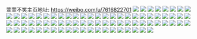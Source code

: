 萱萱不笑主页地址: https://weibo.com/u/7616822701 
![](https://wx4.sinaimg.cn/mw2000/008jtpx3ly1h8w7v0otcjj30u01igq9z.jpg) 
![](https://wx4.sinaimg.cn/mw2000/008jtpx3ly1h8stxq4nrfj32c0340npd.jpg) 
![](https://wx4.sinaimg.cn/mw2000/008jtpx3ly1h8stxz76ajj30jg0jg3zw.jpg) 
![](https://wx4.sinaimg.cn/mw2000/008jtpx3ly1h8op5oswj8j30qs0vdq9a.jpg) 
![](https://wx4.sinaimg.cn/mw2000/008jtpx3ly1h8o64b481mj30ew0b6gm7.jpg) 
![](https://wx4.sinaimg.cn/mw2000/008jtpx3ly1h8mdk9g8x4j31sc2dsx6p.jpg) 
![](https://wx4.sinaimg.cn/mw2000/008jtpx3ly1h8henfp9tfj31hc0u07fu.jpg) 
![](https://wx4.sinaimg.cn/mw2000/008jtpx3ly1h8hemq54euj30zo0xgaf4.jpg) 
![](https://wx4.sinaimg.cn/mw2000/008jtpx3ly1h8dmn20lvfj30kb0l140u.jpg) 
![](https://wx4.sinaimg.cn/mw2000/008jtpx3ly1h881vlbtodj32c0340x6p.jpg) 
![](https://wx4.sinaimg.cn/mw2000/008jtpx3ly1h881u599gcj33402c0x6p.jpg) 
![](https://wx4.sinaimg.cn/mw2000/008jtpx3ly1h881uhbibmj33402c0x6p.jpg) 
![](https://wx4.sinaimg.cn/mw2000/008jtpx3ly1h81231ns1oj32c02c0npd.jpg) 
![](https://wx4.sinaimg.cn/mw2000/008jtpx3ly1h7yrydfsqvj32c03407wi.jpg) 
![](https://wx4.sinaimg.cn/mw2000/008jtpx3ly1h7y32dxeaqj30tu0tugzr.jpg) 
![](https://wx4.sinaimg.cn/mw2000/008jtpx3ly1h7y32d8i2dj30tz0tztqg.jpg) 
![](https://wx4.sinaimg.cn/mw2000/008jtpx3ly1h7y32e7mqbj30kd0h9my3.jpg) 
![](https://wx4.sinaimg.cn/mw2000/008jtpx3ly1h7wym09arkj30sg0sg430.jpg) 
![](https://wx4.sinaimg.cn/mw2000/008jtpx3ly1h7wynyzbxjj31td1tdkjl.jpg) 
![](https://wx4.sinaimg.cn/mw2000/008jtpx3ly1h7wyobccctj32c02c0npd.jpg) 
![](https://wx4.sinaimg.cn/mw2000/008jtpx3ly1h7wyplvfxzj32bz2bzkjl.jpg) 
![](https://wx4.sinaimg.cn/mw2000/008jtpx3ly1h7uqucw8agj33402c07wj.jpg) 
![](https://wx4.sinaimg.cn/mw2000/008jtpx3ly1h7rmwvjrsqj31400u0agb.jpg) 
![](https://wx4.sinaimg.cn/mw2000/008jtpx3ly1h7rmwvy19lj30u00u0grr.jpg) 
![](https://wx4.sinaimg.cn/mw2000/008jtpx3ly1h7rmwv411qj30rk1czjza.jpg) 
![](https://wx4.sinaimg.cn/mw2000/008jtpx3ly1h7rmwwlok9j30u00u0wm8.jpg) 
![](https://wx4.sinaimg.cn/mw2000/008jtpx3ly1h7qjljawdlj30wi1ycnpd.jpg) 
![](https://wx4.sinaimg.cn/mw2000/008jtpx3ly1h7qjlk1kexj32c02c0e82.jpg) 
![](https://wx4.sinaimg.cn/mw2000/008jtpx3ly1h7qjlkwmynj32c02c0hdt.jpg) 
![](https://wx4.sinaimg.cn/mw2000/008jtpx3ly1h7mxhhv0huj31400u0n2j.jpg) 
![](https://wx4.sinaimg.cn/mw2000/008jtpx3ly1h7iykylmudj30sq0sbjxw.jpg) 
![](https://wx4.sinaimg.cn/mw2000/008jtpx3ly1h7iykyzb17j30tu0tuwrm.jpg) 
![](https://wx4.sinaimg.cn/mw2000/008jtpx3ly1h7iykkr9x8j32c0340x6p.jpg) 
![](https://wx4.sinaimg.cn/mw2000/008jtpx3ly1h7iykmiufrj31iz1vm7pp.jpg) 
![](https://wx4.sinaimg.cn/mw2000/008jtpx3ly1h7ht0wpfo3j32c0340u0x.jpg) 
![](https://wx4.sinaimg.cn/mw2000/008jtpx3ly1h7ht0ydn8ej30hb0kln1p.jpg) 
![](https://wx4.sinaimg.cn/mw2000/008jtpx3ly1h7grs5dqwmj33402c0qv6.jpg) 
![](https://wx4.sinaimg.cn/mw2000/008jtpx3ly1h7gfsow4u9j30u0140wm1.jpg) 
![](https://wx4.sinaimg.cn/mw2000/008jtpx3ly1h7f3on1p01j33402c04qp.jpg) 
![](https://wx4.sinaimg.cn/mw2000/008jtpx3ly1h7f3oo596lj32c03401ky.jpg) 
![](https://wx4.sinaimg.cn/mw2000/008jtpx3ly1h7dygde1ggj30u0140dkj.jpg) 
![](https://wx4.sinaimg.cn/mw2000/008jtpx3ly1h7dygcbcy9j30u01403z5.jpg) 
![](https://wx4.sinaimg.cn/mw2000/008jtpx3ly1h7db5bzsl4j31sc2dskjl.jpg) 
![](https://wx4.sinaimg.cn/mw2000/008jtpx3ly1h7db5ghv8yj32c02qxb29.jpg) 
![](https://wx4.sinaimg.cn/mw2000/008jtpx3ly1h7db5if6zjj33402c0u0x.jpg) 
![](https://wx4.sinaimg.cn/mw2000/008jtpx3ly1h7c986u1g0j33402c0npd.jpg) 
![](https://wx4.sinaimg.cn/mw2000/008jtpx3ly1h79silnr2qj30vj1bqws6.jpg) 
![](https://wx4.sinaimg.cn/mw2000/008jtpx3ly1h6jxtqncifj32c02c0b29.jpg) 
![](https://wx4.sinaimg.cn/mw2000/008jtpx3ly1h6jxtrcbtyj32c02bzx6p.jpg) 
![](https://wx4.sinaimg.cn/mw2000/008jtpx3ly1h6jxts0m00j32c02bzx6p.jpg) 
![](https://wx4.sinaimg.cn/mw2000/008jtpx3ly1h6jxtskzrvj32c02bznpd.jpg) 
![](https://wx4.sinaimg.cn/mw2000/008jtpx3ly1h6jxubmuhbj32c0340u0x.jpg) 
![](https://wx4.sinaimg.cn/mw2000/008jtpx3ly1h6ddaw80fnj32c02c0npd.jpg) 
![](https://wx4.sinaimg.cn/mw2000/008jtpx3ly1h6ddesq53sj32c02c0kjl.jpg) 
![](https://wx4.sinaimg.cn/mw2000/008jtpx3ly1h6ddetdncvj32bz2bzkjl.jpg) 
![](https://wx4.sinaimg.cn/mw2000/008jtpx3ly1h6ddes4x4rj326v26ue81.jpg) 
![](https://wx4.sinaimg.cn/mw2000/008jtpx3ly1h6ddetskd4j30tu0tuwfz.jpg) 
![](https://wx4.sinaimg.cn/mw2000/008jtpx3ly1h6ddeu9je0j30tu0tuq60.jpg) 
![](https://wx4.sinaimg.cn/mw2000/008jtpx3ly1h6ddf71w7wj32bz1l44qp.jpg) 
![](https://wx4.sinaimg.cn/mw2000/008jtpx3ly1h6ddfeechtj30tw0twk09.jpg) 
![](https://wx4.sinaimg.cn/mw2000/008jtpx3ly1h6ddg74lhlj30sg0sg42h.jpg) 
![](https://wx4.sinaimg.cn/mw2000/008jtpx3ly1h6c5f510aaj31ei1ein2p.jpg) 
![](https://wx4.sinaimg.cn/mw2000/008jtpx3ly1h6c5f59y0sj30wi0ouacy.jpg) 
![](https://wx4.sinaimg.cn/mw2000/008jtpx3ly1h6c5fpns37j30wi0ldn3m.jpg) 
![](https://wx4.sinaimg.cn/mw2000/008jtpx3ly1h6c5fqvyxjj30wi16qdpz.jpg) 
![](https://wx4.sinaimg.cn/mw2000/008jtpx3ly1h6c5gh63gaj30u01907dd.jpg) 
![](https://wx4.sinaimg.cn/mw2000/008jtpx3ly1h2bs1pjiz3j31fg0syh1l.jpg) 
![](https://wx4.sinaimg.cn/mw2000/008jtpx3ly1h2bs1rwdncj33k02o0x6r.jpg) 
![](https://wx4.sinaimg.cn/mw2000/008jtpx3ly1h2bs1uifzrj33k02o0npf.jpg) 
![](https://wx4.sinaimg.cn/mw2000/008jtpx3ly1h2bs1xlv5rj33e124qnpe.jpg) 
![](https://wx4.sinaimg.cn/mw2000/008jtpx3ly1h2bs1ydmh9j30ow0sgth4.jpg) 
![](https://wx4.sinaimg.cn/mw2000/008jtpx3ly1h2bs203fc9j32nf2inhdu.jpg) 
![](https://wx4.sinaimg.cn/mw2000/008jtpx3ly1h24ezf3ymzj30u01uojve.jpg) 
![](https://wx4.sinaimg.cn/mw2000/008jtpx3ly1h22j6lmfypj30o00s5n7d.jpg) 
![](https://wx4.sinaimg.cn/mw2000/008jtpx3ly1h22j6lyaaoj313h0o0to0.jpg) 
![](https://wx4.sinaimg.cn/mw2000/008jtpx3ly1h22j6p1yfkj33k02o0npi.jpg) 
![](https://wx4.sinaimg.cn/mw2000/008jtpx3ly1h22j6rm4k3j33182lv7wm.jpg) 
![](https://wx4.sinaimg.cn/mw2000/008jtpx3ly1h22j6tkt92j32o02hi7wk.jpg) 
